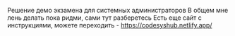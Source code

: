 Решение демо экзамена для системных администраторов
В общем мне лень делать пока ридми, сами тут разберетесь
Есть еще сайт с инструкциями, можете переходить - https://codesyshub.netlify.app/
